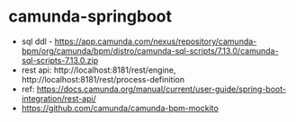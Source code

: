 # camunda-springboot
- sql ddl - https://app.camunda.com/nexus/repository/camunda-bpm/org/camunda/bpm/distro/camunda-sql-scripts/7.13.0/camunda-sql-scripts-7.13.0.zip
- rest api: http://localhost:8181/rest/engine, http://localhost:8181/rest/process-definition
- ref: https://docs.camunda.org/manual/current/user-guide/spring-boot-integration/rest-api/
- https://github.com/camunda/camunda-bpm-mockito
